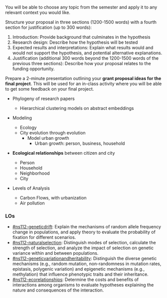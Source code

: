 You will be able to choose any topic from the semester and apply it to any relevant context you would like.

Structure your proposal in three sections (1200-1500 words) with a fourth section for justification (up to 300 words):

1.  Introduction: Provide background that culminates in the hypothesis
2.  Research design: Describe how the hypothesis will be tested
3.  Expected results and interpretations: Explain what results would and would not support the hypothesis, and potential alternative explanations.
4.  Justification (additional 300 words beyond the 1200-1500 words of the previous three sections): Describe how your proposal relates to the funding opportunity.



Prepare a 2-minute presentation outlining your **grant proposal ideas for the final project**. This will be used for an in-class activity where you will be able to get some feedback on your final project.

+ Phylogeny of research papers
	+ Hierarchical clustering models on abstract embeddings

+ Modeling
	+ Ecology
	+ City evolution through evolution
		+ Model urban growth
			+ Urban growth: person, business, household

+ **Ecological relationships** between citizen and city
	+ Person
	+ Household
	+ Neighborhood
	+ City
+ Levels of Analysis
	+ Carbon Flows, with urbanization
	+ Air pollution


### LOs

- [#ns112-geneticdrift](https://forum.minerva.edu/app/outcome-index/learning-outcomes/ns112-geneticdrift?course_id=2135): Explain the mechanisms of random allele frequency change in populations, and apply theory to evaluate the probability of fixation for different scenarios.    
- [#ns112-naturalselection](https://forum.minerva.edu/app/outcome-index/learning-outcomes/ns112-naturalselection?course_id=2135): Distinguish modes of selection, calculate the strength of selection, and analyze the impact of selection on genetic variance within and between populations.
- [#ns112-geneticvariationandheritability](https://forum.minerva.edu/app/outcome-index/learning-outcomes/ns112-geneticvariationandheritability?course_id=2135): Distinguish the diverse genetic mechanisms (e.g., random mutation, non-randomness in mutation rates, epistasis, polygenic variation) and epigenetic mechanisms (e.g., methylation) that influence phenotypic traits and their inheritance.
- [#ns112-ecorelationships](https://forum.minerva.edu/app/outcome-index/learning-outcomes/ns112-ecorelationships?course_id=2135): Determine the costs and benefits of interactions among organisms to evaluate hypotheses explaining the nature and consequences of the interaction.